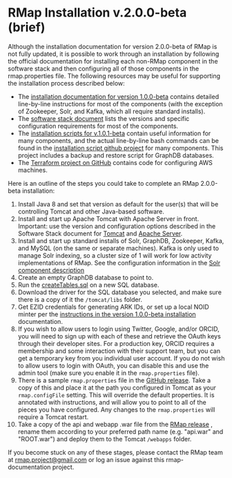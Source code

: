 # RMap Installation v.2.0.0-beta (brief)

Although the installation documentation for version 2.0.0-beta of RMap is not fully updated, it is possible to work through an installation by following the official documentation for installing each non-RMap component in the software stack and then configuring all of those components in the rmap.properties file. The following resources may be useful for supporting the installation process described below:
 * The [installation documentation for version 1.0.0-beta](installation-1-0-0-beta.md) contains detailed line-by-line instructions for most of the components (with the exception of Zookeeper, Solr, and Kafka, which all require standard installs). 
 * The [software stack document](software-stack.md) lists the versions and specific configuration requirements for most of the components.
 * The [installation scripts for v.1.0.1-beta](installation-scripts-1-0-1-beta.md) contain useful information for many components, and the actual line-by-line bash commands can be found in the [installation script github project](https://github.com/rmap-project/rmap-shell-installer) for many components. This project includes a backup and restore script for GraphDB databases.
 * The [Terraform project on GitHub](https://github.com/rmap-project/rmap-terraform) contains code for configuring AWS machines.

Here is an outline of the steps you could take to complete an RMap 2.0.0-beta installation:

1.  Install Java 8 and set that version as default for the user(s) that will be controlling Tomcat and other Java-based software.
2.  Install and start up Apache Tomcat with Apache Server in front. Important: use the version and configuration options described in the Software Stack document for [Tomcat](software-stack.md#apache-tomcat) and [Apache Server](software-stack.md#apache-server).
3.  Install and start up standard installs of Solr, GraphDB, Zookeeper, Kafka, and MySQL (on the same or separate machines). Kafka is only used to manage Solr indexing, so a cluster size of 1 will work for low activity implementations of RMap. See the configuration information in the [Solr component description](https://github.com/rmap-project/rmap-documentation/blob/master/installation/software-stack.md#solr-search-api--index)
4.  Create an empty GraphDB database to point to.
5.  Run the [createTables.sql](https://github.com/rmap-project/rmap/releases/download/v2.0.0-beta/createTables.sql) on a new SQL database.
6. Download the driver for the SQL database you selected, and make sure there is a copy of it the `/tomcat/libs` folder.
7.  Get EZID credentials for generating ARK IDs, or set up a local NOID minter per the [instructions in the version 1.0.0-beta installation](installation-1-0-0-beta.md#id-minter) documentation.
8.  If you wish to allow users to login using Twitter, Google, and/or ORCID, you will need to sign up with each of these and retrieve the OAuth keys through their developer sites. For a production key, ORCID requires a membership and some interaction with their support team, but you can get a temporary key from you individual user account. If you do not wish to allow users to login with OAuth, you can disable this and use the admin tool (make sure you enable it in the `rmap.properties` file). 
9.  There is a sample `rmap.properties` file in the [GitHub release](https://github.com/rmap-project/rmap/releases/tag/v2.0.0-beta). Take a copy of this and place it at the path you configured in Tomcat as your `rmap.configFile` setting. This will override the default properties. It is annotated with instructions, and will allow you to point to all of the pieces you have configured. Any changes to the `rmap.properties` will require a Tomcat restart. 
10.  Take a copy of the api and webapp .war file from the [RMap release](https://github.com/rmap-project/rmap/releases) , rename them according to your preferred path name (e.g. "api.war" and "ROOT.war") and deploy them to the Tomcat `/webapps` folder.

If you become stuck on any of these stages, please contact the RMap team at rmap.project@gmail.com or log an issue against this rmap-documentation project.
